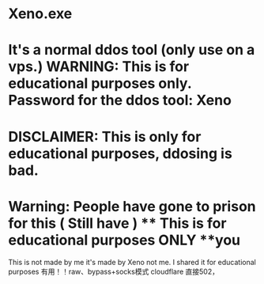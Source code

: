 # Xeno.exe
It's a normal ddos tool (only use on a vps.)
WARNING: This is for educational purposes only.
Password for the ddos tool: Xeno
====================================
DISCLAIMER:
This is only for educational purposes, ddosing is bad.
==============================================================
Warning:
People have gone to prison for this ( Still have ) 
** This is for educational purposes ONLY **you
===========================================
This is not made by me it's made by Xeno not me.
I shared it for educational purposes
有用！！raw、bypass+socks模式 cloudflare 直接502，
